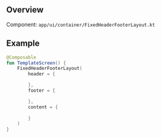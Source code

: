 ## Overview

Component: `app/ui/container/FixedHeaderFooterLayout.kt`

## Example

```kotlin
@Composable
fun TemplateScreen() {
    FixedHeaderFooterLayout(
        header = {

        },
        footer = {

        },
        content = {
            
        }
    )
}
```
